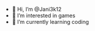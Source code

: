 - 👋 Hi, I’m @Jani3k12
- 👀 I’m interested in games
- 🌱 I’m currently learning coding

<!---
Jani3k12/Jani3k12 is a ✨ special ✨ repository because its `README.md` (this file) appears on your GitHub profile.
You can click the Preview link to take a look at your changes.
--->
